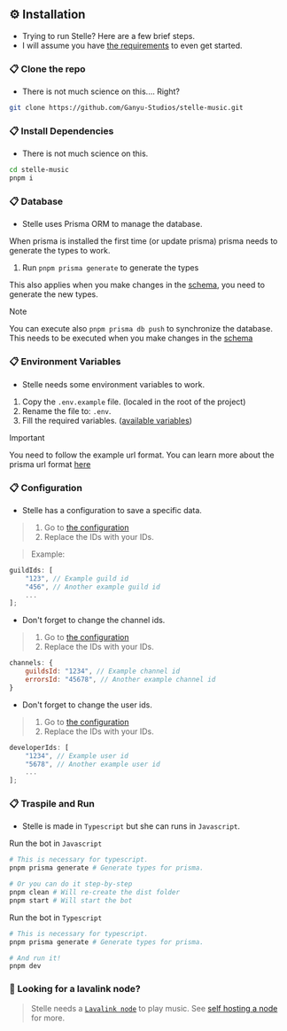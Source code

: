 ## ⚙️ Installation

* Trying to run Stelle? Here are a few brief steps.
* I will assume you have [the requirements](https://github.com/Ganyu-Studios/stelle-music?tab=readme-ov-file#%EF%B8%8F-minimum-requeriments) to even get started.

###  📋 Clone the repo
* There is not much science on this.... Right?
```bash
git clone https://github.com/Ganyu-Studios/stelle-music.git
```

###  📋 Install Dependencies
* There is not much science on this.
```bash
cd stelle-music
pnpm i
```

###  📋 Database
* Stelle uses Prisma ORM to manage the database.

When prisma is installed the first time (or update prisma) prisma needs to generate the types to work.

1. Run `pnpm prisma generate` to generate the types

This also applies when you make changes in the [schema](/prisma/schema.prisma), you need to generate the new types.

> [!NOTE]
> You can execute also `pnpm prisma db push` to synchronize the database.
> This needs to be executed when you make changes in the [schema](/prisma/schema.prisma)


###  📋 Environment Variables
* Stelle needs some environment variables to work.

1. Copy the `.env.example` file. (localed in the root of the project)
2. Rename the file to: `.env`.
3. Fill the required variables. ([available variables](/.env.example))

> [!IMPORTANT]
> You need to follow the example url format.
> You can learn more about the prisma url format [here](https://www.prisma.io/docs/orm/overview/databases/mongodb#connection-details)


###  📋 Configuration
* Stelle has a configuration to save a specific data.

> 1. Go to [the configuration](/src/structures/utils/data/Configuration.ts#L18-L23)
> 2. Replace the IDs with your IDs.

> Example:
```js
guildIds: [
    "123", // Example guild id
    "456", // Another example guild id
    ...
];
```

* Don't forget to change the channel ids.
> 1. Go to [the configuration](/src/structures/utils/data/Configuration.ts#L39-L41)
> 2. Replace the IDs with your IDs.

```js
channels: {
    guildsId: "1234", // Example channel id
    errorsId: "45678", // Another example channel id
}
```

* Don't forget to change the user ids.
> 1. Go to [the configuration](/src/structures/utils/data/Configuration.ts#L15-L17)
> 2. Replace the IDs with your IDs.

```js
developerIds: [
    "1234", // Example user id
    "5678", // Another example user id
    ...
];
```

###  📋 Traspile and Run
* Stelle is made in `Typescript` but she can runs in `Javascript`.

Run the bot in `Javascript`

```bash
# This is necessary for typescript.
pnpm prisma generate # Generate types for prisma.

# Or you can do it step-by-step
pnpm clean # Will re-create the dist folder
pnpm start # Will start the bot
```

Run the bot in `Typescript`

```bash
# This is necessary for typescript.
pnpm prisma generate # Generate types for prisma.

# And run it!
pnpm dev

``` 

### 🔎 Looking for a lavalink node?
> Stelle needs a [`Lavalink node`](https://github.com/lavalink-devs/Lavalink) to play music.
> See [self hosting a node](/LAVALINK.md) for more.